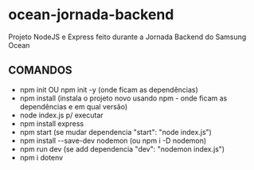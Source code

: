 # ocean-jornada-backend
Projeto NodeJS e Express feito durante a Jornada Backend do Samsung Ocean
## COMANDOS
* npm init OU npm init -y (onde ficam as dependências)
* npm install (instala o projeto novo usando npm - onde ficam as dependências e em qual versão)
* node index.js p/ executar
* npm install express
* npm start (se mudar dependencia "start": "node index.js")
* npm install --save-dev nodemon (ou npm i -D nodemon)
* npm run dev (se add dependencia "dev": "nodemon index.js")
* npm i dotenv